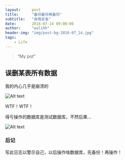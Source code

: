 ```yaml
---
layout:     post
title:      "备份备份再备份"
subtitle:   "自我反省"
date:       2016-07-14 09:00:00
author:     "wulihh"
header-img: "img/post-bg-2016-07_14.jpg"
tags:
    - Life
---
```

> “My pot”


## 误删某表所有数据

我的内心几乎是崩溃的

![Alt text](http://wh8.coding.me/img/post_other_img/201607141.jpg)

WTF！WTF！

得亏操作的数据库是测试数据库，不然后果...

![Alt text](http://wh8.coding.me/img/post_other_img/201607142.jpg)

### 后记

写此日志以警示自己，以后操作啥数据库，先备份！再操作！
